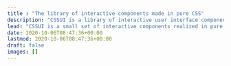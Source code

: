 ```yaml
---
title : "The library of interactive components made in pure CSS"
description: "CSSUI is a library of interactive user interface components realized in pure CSS."
lead: "CSSUI is a small set of interactive components realized in pure CSS. Using the latest modern techniques, CSSUI lets you quickly build your interfaces design without reinventing the wheel."
date: 2020-10-06T08:47:36+00:00
lastmod: 2020-10-06T08:47:36+00:00
draft: false
images: []
---
```

